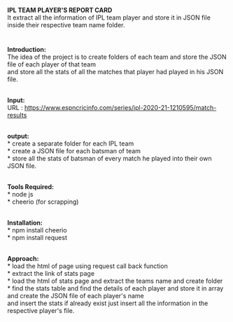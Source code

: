 **IPL TEAM PLAYER'S REPORT CARD**<br>
It extract all the information of IPL team player and store it  in JSON file inside their respective team name folder.<h1></h1>


**Introduction:**<br>
      The idea of the project is to create folders of each team and store the JSON file of each player of that team<br>
      and store all the stats of all the matches  that player had played  in his JSON file.<br><br>

**Input:**<br>
    URL : https://www.espncricinfo.com/series/ipl-2020-21-1210595/match-results<br><br>

**output:**<br>
    * create a separate folder for each IPL team<br>
    * create a JSON file for each batsman of team<br>
    * store all the stats of batsman of every match he played into their own JSON file.<br><br>

**Tools Required:**<br>
    * node js<br>
    * cheerio (for scrapping)<br><br>

**Installation:**<br>
    * npm install cheerio<br>
    * npm install request<br><br>


**Approach:**<br>
    * load the html of page using request call back function<br>
    * extract the link of stats page<br>
    * load the html of stats page and extract the teams name and create folder<br>
    * find the stats table and find the details of each player and store it in array and create the JSON file of each player's name<br>
      and insert the stats if already exist just insert all the information in the respective player's file.<br>


